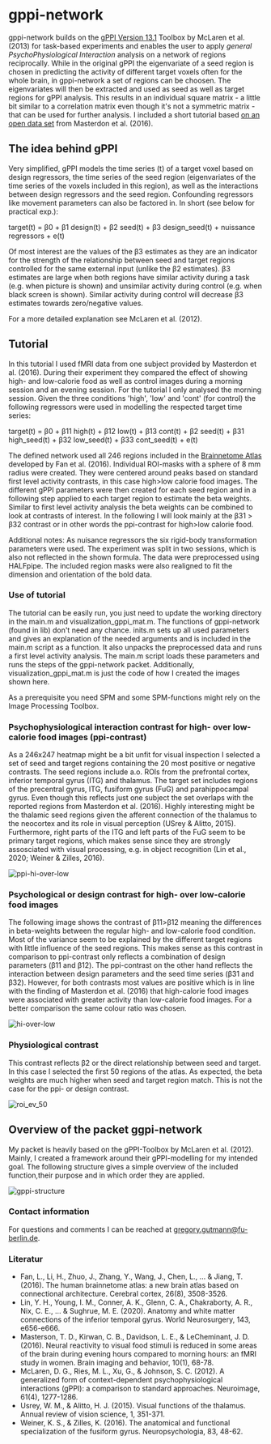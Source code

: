 # gppi-network

gppi-network builds on the [gPPI Version 13.1](https://www.nitrc.org/projects/gppi) Toolbox by McLaren et al. (2013) for task-based experiments and enables the user to apply *general PsychoPhysiological Interaction* analysis on a network of regions reciprocally. While in the original gPPI the eigenvariate of a seed region is chosen in predicting the activity of different target voxels often for the whole brain, in gppi-network a set of regions can be choosen. The eigenvariates will then be extracted and used as seed as well as target regions for gPPI analysis. This results in an individual square matrix - a little bit similar to a correlation matrix even though it's not a symmetric matrix - that can be used for further analysis. I included a short tutorial based [on an open data set](https://openneuro.org/datasets/ds004656/versions/1.0.0) from Masterdon et al. (2016).

## The idea behind gPPI
Very simplified, gPPI models the time series (t) of a target voxel based on design regressors, the time series of the seed region (eigenvariates of the time series of the voxels included in this region), as well as the interactions between design regressors and the seed region. Confounding regressors like movement parameters can also be factored in. In short (see below for practical exp.):

  target(t) = β0 + β1 design(t) + β2 seed(t) + β3 design_seed(t) + nuissance regressors + e(t)         

Of most interest are the values of the β3 estimates as they are an indicator for the strength of the relationship between seed and target regions controlled for the same external input (unlike the β2 estimates). β3 estimates are large when both regions have similar activity during a task (e.g. when picture is shown) and unsimilar activity during control (e.g. when black screen is shown). Similar activity during control will decrease β3 estimates towards zero/negative values.

For a more detailed explanation see McLaren et al. (2012).


## Tutorial

In this tutorial I used fMRI data from one subject provided by Masterdon et al. (2016). During their experiment they compared the effect of showing high- and low-calorie food as well as control images during a morning session and an evening session. For the tutorial I only analysed the morning session. Given the three conditions 'high', 'low' and 'cont' (for control) the following regressors were used in modelling the respected target time series:

target(t) = β0 + β11 high(t) + β12 low(t) + β13 cont(t) + β2 seed(t) + β31 high_seed(t) + β32 low_seed(t) + β33 cont_seed(t) + e(t)

The defined network used all 246 regions included in the [Brainnetome Atlas](https://atlas.brainnetome.org) developed by Fan et al. (2016). Individual ROI-masks with a sphere of 8 mm radius were created. They were centered around peaks based on standard first level activity contrasts, in this case high>low calorie food images. The different gPPI parameters were then created for each seed region and in a following step applied to each target region to estimate the beta weights. Similar to first level activity analysis the beta weights can be combined to look at contrasts of interest. In the following I will look mainly at the β31 > β32 contrast or in other words the ppi-contrast for high>low calorie food. 

Additional notes: As nuisance regressors the six rigid-body transformation parameters were used. The experiment was  split in two sessions, which is also not reflected in the shown formula. The data were preprocessed using HALFpipe. The included region masks were also realigned to fit the dimension and orientation of the bold data.

### Use of tutorial

The tutorial can be easily run, you just need to update the working directory in the main.m and visualization_gppi_mat.m. The functions of gppi-network (found in lib) don't need any chance. inits.m sets up all used parameters and gives an explanation of the needed arguments and is included in the main.m script as a function. It also unpacks the preprocessed data and runs a first level activity analysis. The main.m script loads these parameters and runs the steps of the gppi-network packet. Additionally, visualization_gppi_mat.m is just the code of how I created the images shown here.

As a prerequisite you need SPM and some SPM-functions might rely on the Image Processing Toolbox. 

  
### Psychophysiological interaction contrast for high- over low-calorie food images (ppi-contrast)

As a 246x247 heatmap might be a bit unfit for visual inspection I selected a set of seed and target regions containing the 20 most positive or negative contrasts. The seed regions include a.o. ROIs from the prefrontal cortex, inferior temporal gyrus (ITG) and thalamus. The target set includes regions of the precentral gyrus, ITG, fusiform gyrus (FuG) and parahippocampal gyrus. Even though this reflects just one subject the set overlaps with the reported regions from Masterdon et al. (2016). Highly interesting might be the thalamic seed regions given the afferent connection of the thalamus to the neocortex and its role in visual perception (USrey & Alitto, 2015). Furthermore, right parts of the ITG and left parts of the FuG seem to be primary target regions, which makes sense since they are strongly assosciated with visual processing, e.g. in object recognition (Lin et al., 2020; Weiner & Zilles, 2016).

![ppi-hi-over-low](https://github.com/gregory-gutmann/gppi-network/assets/36300365/ef0219ea-174b-4f6e-90bc-d084cbb3d88f)

### Psychological or design contrast for high- over low-calorie food images 

The following image shows the contrast of β11>β12 meaning the differences in beta-weights between the regular high- and low-calorie food condition. Most of the variance seem to be explained by the different target regions with little influence of the seed regions. This makes sense as this contrast in comparison to ppi-contrast only reflects a combination of design parameters (β11 and β12). The ppi-contrast on the other hand reflects the interaction between design parameters and the seed time series (β31 and β32). However, for both contrasts most values are positive which is in line with the finding of Masterdon et al. (2016) that high-calorie food images were associated with greater activity than low-calorie food images. For a better comparison the same colour ratio was chosen.

![hi-over-low](https://github.com/gregory-gutmann/gppi-network/assets/36300365/ed738e80-a8c1-4ac4-b4f9-0e37332fd0b2)

### Physiological contrast

This contrast reflects β2 or the direct relationship between seed and target. In this case I selected the first 50 regions of the atlas. As expected, the beta weights are much higher when seed and target region match. This is not the case for the ppi- or design contrast.

![roi_ev_50](https://github.com/gregory-gutmann/gppi-network/assets/36300365/7e42cfb5-307b-4646-bd60-4ad0b7c1ef4a)

## Overview of the packet ggpi-network

My packet is heavily based on the gPPI-Toolbox by McLaren et al. (2012). Mainly, I created a framework around their gPPI-modelling for my intended goal. The following structure gives a simple overview of the included function,their purpose and in which order they are applied. 

![gppi-structure](https://github.com/gregory-gutmann/gppi-network/assets/36300365/7e13b38f-a22f-4781-abdd-4526988fa011)


### Contact information

For questions and comments I can be reached at gregory.gutmann@fu-berlin.de.

### Literatur
- Fan, L., Li, H., Zhuo, J., Zhang, Y., Wang, J., Chen, L., ... & Jiang, T. (2016). The human brainnetome atlas: a new brain atlas based on connectional architecture. Cerebral cortex, 26(8), 3508-3526.
- Lin, Y. H., Young, I. M., Conner, A. K., Glenn, C. A., Chakraborty, A. R., Nix, C. E., ... & Sughrue, M. E. (2020). Anatomy and white matter connections of the inferior temporal gyrus. World Neurosurgery, 143, e656-e666.
- Masterson, T. D., Kirwan, C. B., Davidson, L. E., & LeCheminant, J. D. (2016). Neural reactivity to visual food stimuli is reduced in some areas of the brain during evening hours compared to morning hours: an fMRI study in women. Brain imaging and behavior, 10(1), 68-78.
- McLaren, D. G., Ries, M. L., Xu, G., & Johnson, S. C. (2012). A generalized form of context-dependent psychophysiological interactions (gPPI): a comparison to standard approaches. Neuroimage, 61(4), 1277-1286.
- Usrey, W. M., & Alitto, H. J. (2015). Visual functions of the thalamus. Annual review of vision science, 1, 351-371.
- Weiner, K. S., & Zilles, K. (2016). The anatomical and functional specialization of the fusiform gyrus. Neuropsychologia, 83, 48-62.
